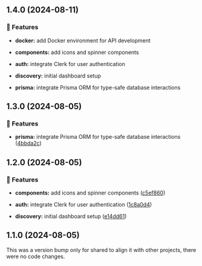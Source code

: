 ## 1.4.0 (2024-08-11)


### 🚀 Features

- **docker:** add Docker environment for API development

- **components:** add icons and spinner components

- **auth:** integrate Clerk for user authentication

- **discovery:** initial dashboard setup

- **prisma:** integrate Prisma ORM for type-safe database interactions

## 1.3.0 (2024-08-05)


### 🚀 Features

- **prisma:** integrate Prisma ORM for type-safe database interactions ([4bbda2c](https://github.com/0bytes-security/discovery-ce/commit/4bbda2c))

## 1.2.0 (2024-08-05)


### 🚀 Features

- **components:** add icons and spinner components ([c5ef860](https://github.com/0bytes-security/discovery-ce/commit/c5ef860))

- **auth:** integrate Clerk for user authentication ([1c8a0d4](https://github.com/0bytes-security/discovery-ce/commit/1c8a0d4))

- **discovery:** initial dashboard setup ([e14dd61](https://github.com/0bytes-security/discovery-ce/commit/e14dd61))

## 1.1.0 (2024-08-05)

This was a version bump only for shared to align it with other projects, there were no code changes.